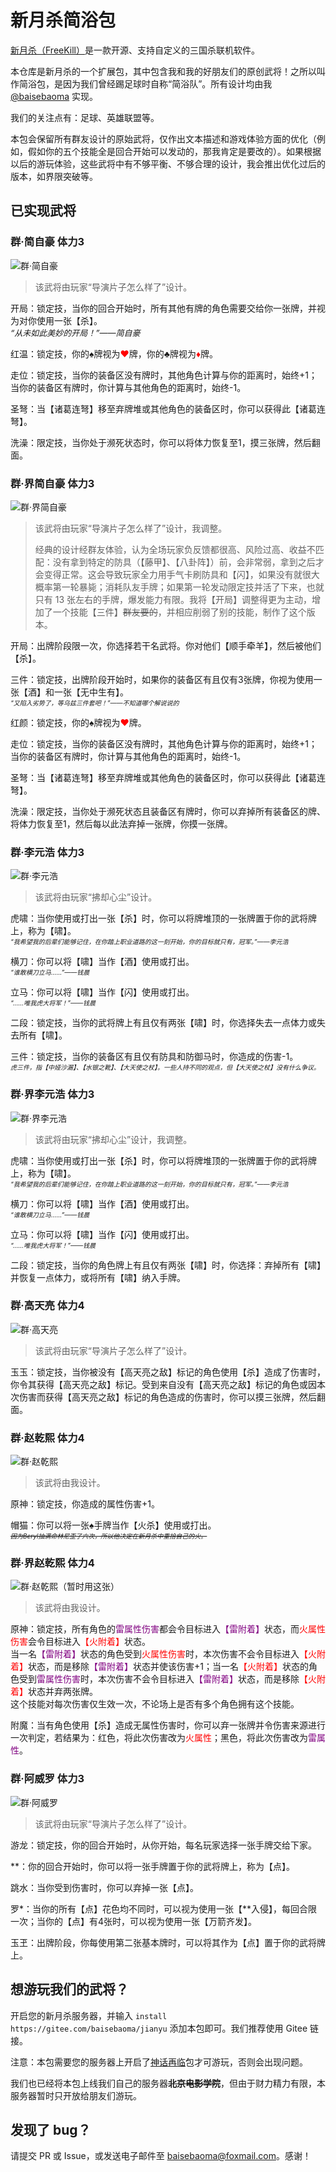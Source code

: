 # 新月杀简浴包

[新月杀（FreeKill）](https://gitee.com/notify-ctrl/FreeKill)是一款开源、支持自定义的三国杀联机软件。

本仓库是新月杀的一个扩展包，其中包含我和我的好朋友们的原创武将！之所以叫作简浴包，是因为我们曾经踢足球时自称“简浴队”。所有设计均由我 [@baisebaoma](https://gitee.com/baisebaoma) 实现。

我们的关注点有：足球、英雄联盟等。

本包会保留所有群友设计的原始武将，仅作出文本描述和游戏体验方面的优化（例如，假如你的五个技能全是回合开始可以发动的，那我肯定是要改的）。如果根据以后的游玩体验，这些武将中有不够平衡、不够合理的设计，我会推出优化过后的版本，如界限突破等。

## 已实现武将

### 群·简自豪 体力3

![群·简自豪](./image/generals/avatar/xjb__jianzihao.jpg "群·简自豪")

> 该武将由玩家“导演片子怎么样了”设计。

开局：锁定技，当你的回合开始时，所有其他有牌的角色需要交给你一张牌，并视为对你使用一张【杀】。<br>
  <font size="2"><i>“从未如此美妙的开局！”——简自豪</i></font>

红温：锁定技，你的♠牌视为<font color='red'>♥</font>牌，你的♣牌视为<font color='red'>♦</font>牌。

走位：锁定技，当你的装备区没有牌时，其他角色计算与你的距离时，始终+1；当你的装备区有牌时，你计算与其他角色的距离时，始终-1。

圣弩：当【诸葛连弩】移至弃牌堆或其他角色的装备区时，你可以获得此【诸葛连弩】。

洗澡：限定技，当你处于濒死状态时，你可以将体力恢复至1，摸三张牌，然后翻面。


### 群·界简自豪 体力3

![群·界简自豪](./image/generals/avatar/tym__jianzihao.jpg "群·界简自豪")

> 该武将由玩家“导演片子怎么样了”设计，我调整。
> 
> 经典的设计经群友体验，认为全场玩家负反馈都很高、风险过高、收益不匹配：没有拿到特定的防具（【藤甲】、【八卦阵】）前，会非常弱，拿到之后才会变得正常。这会导致玩家全力用手气卡刷防具和【闪】，如果没有就很大概率第一轮暴毙；消耗队友手牌；如果第一轮发动限定技并活了下来，也就只有 13 张左右的手牌，爆发能力有限。我将【开局】调整得更为主动，增加了一个技能【三件】~~群友要的~~，并相应削弱了别的技能，制作了这个版本。

开局：出牌阶段限一次，你选择若干名武将。你对他们【顺手牵羊】，然后被他们【杀】。

三件：锁定技，出牌阶段开始时，如果你的装备区有且仅有3张牌，你视为使用一张【酒】和一张【无中生有】。<br>
  <font size="1"><i>“又陷入劣势了，等乌兹三件套吧！”——不知道哪个解说说的</i></font>

红颜：锁定技，你的♠牌视为<font color='red'>♥</font>牌。

走位：锁定技，当你的装备区没有牌时，其他角色计算与你的距离时，始终+1；当你的装备区有牌时，你计算与其他角色的距离时，始终-1。

圣弩：当【诸葛连弩】移至弃牌堆或其他角色的装备区时，你可以获得此【诸葛连弩】。

洗澡：限定技，当你处于濒死状态且装备区有牌时，你可以弃掉所有装备区的牌、将体力恢复至1，然后每以此法弃掉一张牌，你摸一张牌。


### 群·李元浩 体力3

![群·李元浩](./image/generals/avatar/skl__liyuanhao.jpg "群·李元浩")

> 该武将由玩家“拂却心尘”设计。

虎啸：当你使用或打出一张【杀】时，你可以将牌堆顶的一张牌置于你的武将牌上，称为【啸】。
  <br><font size="1"><i>“我希望我的后辈们能够记住，在你踏上职业道路的这一刻开始，你的目标就只有，冠军。”——李元浩</i></font>

横刀：你可以将【啸】当作【酒】使用或打出。
  <br><font size="1"><i>“谁敢横刀立马……”——钱晨</i></font>

立马：你可以将【啸】当作【闪】使用或打出。
  <br><font size="1"><i>“……唯我虎大将军！”——钱晨</i></font>

二段：锁定技，当你的武将牌上有且仅有两张【啸】时，你选择失去一点体力或失去所有【啸】。

三件：锁定技，当你的装备区有且仅有防具和防御马时，你造成的伤害-1。
  <br><font size="1"><i>虎三件，指【中娅沙漏】、【水银之靴】、【大天使之杖】。一些人持不同的观点，但【大天使之杖】没有什么争议。</i></font>


### 群·界李元浩 体力3

![群·界李元浩](./image/generals/avatar/tym__liyuanhao.jpg "群·界李元浩")

> 该武将由玩家“拂却心尘”设计，我调整。

虎啸：当你使用或打出一张【杀】时，你可以将牌堆顶的一张牌置于你的武将牌上，称为【啸】。
  <br><font size="1"><i>“我希望我的后辈们能够记住，在你踏上职业道路的这一刻开始，你的目标就只有，冠军。”——李元浩</i></font>

横刀：你可以将【啸】当作【酒】使用或打出。
  <br><font size="1"><i>“谁敢横刀立马……”——钱晨</i></font>

立马：你可以将【啸】当作【闪】使用或打出。
  <br><font size="1"><i>“……唯我虎大将军！”——钱晨</i></font>

二段：锁定技，当你的角色牌上有且仅有两张【啸】时，你选择：弃掉所有【啸】并恢复一点体力，或将所有【啸】纳入手牌。


### 群·高天亮 体力4

![群·高天亮](./image/generals/avatar/xjb__gaotianliang.jpg "群·高天亮")

> 该武将由玩家“导演片子怎么样了”设计。

玉玉：锁定技，当你被没有【高天亮之敌】标记的角色使用【杀】造成了伤害时，你令其获得【高天亮之敌】标记。受到来自没有【高天亮之敌】标记的角色或因本次伤害而获得【高天亮之敌】标记的角色造成的伤害时，你可以摸三张牌，然后翻面。


### 群·赵乾熙 体力4

![群·赵乾熙](./image/generals/avatar/tym__zhaoqianxi.jpg "群·赵乾熙")

> 该武将由我设计。

原神：锁定技，你造成的属性伤害+1。

帽猫：你可以将一张♠手牌当作【火杀】使用或打出。
  <br /><font size="1"><i><s>因为Beryl抽满命林尼歪了六次，所以他决定在新月杀中重拾自己的火。</s></i></font>

### 群·界赵乾熙 体力4

![群·赵乾熙（暂时用这张）](./image/generals/avatar/tym__zhaoqianxi.jpg "群·赵乾熙")

> 该武将由我设计。

原神：锁定技，所有角色的<font color="purple">雷属性伤害</font>都会令目标进入<font color="purple">【雷附着】</font>状态，而<font color="red">火属性伤害</font>会令目标进入<font color="red">【火附着】</font>状态。<br />当一名<font color="purple">【雷附着】</font>状态的角色受到<font color="red">火属性伤害</font>时，本次伤害不会令目标进入<font color="red">【火附着】</font>状态，而是移除<font color="purple">【雷附着】</font>状态并使该伤害+1；当一名<font color="red">【火附着】</font>状态的角色受到<font color="purple">雷属性伤害</font>时，本次伤害不会令目标进入<font color="purple">【雷附着】</font>状态，而是移除<font color="red">【火附着】</font>状态并弃两张牌。<br />这个技能对每次伤害仅生效一次，不论场上是否有多个角色拥有这个技能。

附魔：当有角色使用【杀】造成无属性伤害时，你可以弃一张牌并令伤害来源进行一次判定，若结果为：红色，将此次伤害改为<font color="red">火属性</font>；黑色，将此次伤害改为<font color="purple">雷属性</font>。

### 群·阿威罗 体力3

![群·阿威罗](./image/generals/avatar/xjb__aweiluo.jpg "群·阿威罗")

> 该武将由玩家“导演片子怎么样了”设计。

游龙：锁定技，你的回合开始时，从你开始，每名玩家选择一张手牌交给下家。

**：你的回合开始时，你可以将一张手牌置于你的武将牌上，称为【点】。

跳水：当你受到伤害时，你可以弃掉一张【点】。

罗*：当你的所有【点】花色均不同时，可以视为使用一张【**入侵】，每回合限一次；当你的【点】有4张时，可以视为使用一张【万箭齐发】。

玉玊：出牌阶段，你每使用第二张基本牌时，可以将其作为【点】置于你的武将牌上。

## 想游玩我们的武将？

开启您的新月杀服务器，并输入 `install https://gitee.com/baisebaoma/jianyu` 添加本包即可。我们推荐使用 Gitee 链接。

注意：本包需要您的服务器上开启了[神话再临](https://gitee.com/notify-ctrl/shzl)包才可游玩，否则会出现问题。

我们也已经将本包上线我们自己的服务器<del>**北京电影学院**</del>，但由于财力精力有限，本服务器暂时只开放给朋友们游玩。

## 发现了 bug？

请提交 PR 或 Issue，或发送电子邮件至 [baisebaoma@foxmail.com](mailto:baisebaoma@foxmail.com)。感谢！
